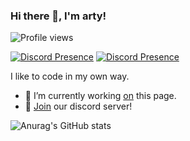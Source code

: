 ### Hi there 👋, I'm arty!
![Profile views](https://gpvc.arturio.dev/xarty)

[![Discord Presence](https://lanyard-profile-readme.vercel.app/api/274646722096005120)](https://discord.com/users/274646722096005120)
[![Discord Presence](https://lanyard-profile-readme.vercel.app/api/567016794674561035)](https://discord.com/users/567016794674561035)

I like to code in my own way.

- 🔭 I’m currently working <a href="https://github.com/xarty" rel="nofollow">on</a> this page. 
- 💎 <a href="https://discord.gg/0606" rel="nofollow">Join</a> our discord server!

![Anurag's GitHub stats](https://github-readme-stats.vercel.app/api?username=xarty&show_icons=true&theme=github_dark)
